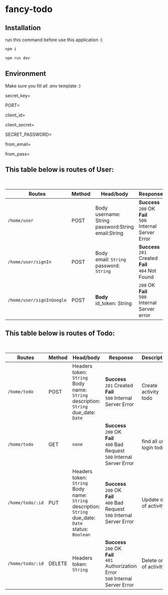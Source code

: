 # fancy-todo
## Installation
run this command before use this application :)

```javascript
npm i

npm run dev
```

## Environment
Make sure you fill all .env template :)

secret_key=

PORT=

client_id=

client_secret=

SECRET_PASSWORD=

from_email=

from_pass=
<br>
## This table below is routes of User:
<br>

Routes | Method | Head/body | Response | Description
---|---|---|---|---
`/home/user` | POST | Body <br>username: String <br>password:String<br>email:String | **Success**<br>`200` OK<br>**Fail**<br>`500` Internal Server Error | create User
`/home/user/signIn` | POST | Body<br>email: `String`<br>password: `String` | **Success**<br>`201` Created<br>**Fail**<br>`404` Not Found | manual Login 
`/home/user/signInGoogle` | POST | **Body**<br>id_token: String | `200` OK<br>**Fail**<br>`500` Internal Server error | Sign In with google

## This table below is routes of Todo:
<br>

Routes | Method | Head/body | Response | Description
---|---|---|---|---
`/home/todo` | POST | Headers <br>token: `String`<br>Body<br>name: `String`<br>description: `String`<br>due_date: `Date` | **Success**<br>`201` Created<br>**Fail**<br>`500` Internal Server Error | Create activity todo
`/home/todo` | GET | `none` | **Success**<br>`200` OK<br>**Fail**<br>`400` Bad Request<br>`500` Internal Server Error | find all user login todo
`/home/todo/:id` | PUT | Headers<br>token: `String`<br>Body<br>name: `String`<br>description: `String`<br>due_date: `Date`<br>status: `Boolean` | **Success**<br>`200` OK<br>**Fail**<br>`400` Bad Request<br>`500` Internal Server Error | Update one of activity
`/home/todo/:id` | DELETE | Headers<br>token: `String` | **Success**<br>`200` OK<br>**Fail**<br>`401` Authorization Error<br>`500` Internal Server Error | Delete one of activity